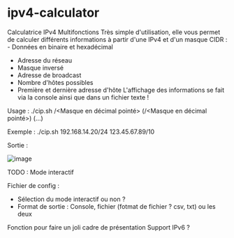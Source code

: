 # ipv4-calculator
Calculatrice IPv4 Multifonctions
Très simple d'utilisation, elle vous permet de calculer différents informations à partir d'une IPv4 et d'un masque CIDR : - Données en binaire et hexadécimal
- Adresse du réseau
- Masque inversé
- Adresse de broadcast
- Nombre d'hôtes possibles
- Première et dernière adresse d'hôte
L'affichage des informations se fait via la console ainsi que dans un fichier texte !

Usage : ./cip.sh <IPv4>/<Masque en décimal pointé> (<IPv4>/<Masque en décimal pointé>) (...)

Exemple : ./cip.sh 192.168.14.20/24 123.45.67.89/10

Sortie :
 
![image](https://user-images.githubusercontent.com/59097429/116513398-cf9d0880-a8c9-11eb-985c-2ab34f2b9fdc.png)

TODO :
Mode interactif

Fichier de config :
  - Sélection du mode interactif ou non ?
  - Format de sortie : Console, fichier (fotmat de fichier ? csv, txt) ou les deux

Fonction pour faire un joli cadre de présentation
Support IPv6 ?
